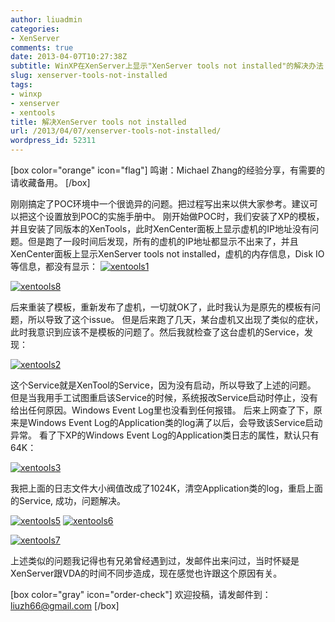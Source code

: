 ```yaml
---
author: liuadmin
categories:
- XenServer
comments: true
date: 2013-04-07T10:27:38Z
subtitle: WinXP在XenServer上显示"XenServer tools not installed"的解决办法
slug: xenserver-tools-not-installed
tags:
- winxp
- xenserver
- xentools
title: 解决XenServer tools not installed
url: /2013/04/07/xenserver-tools-not-installed/
wordpress_id: 52311
---
```


[box color="orange" icon="flag"]
鸣谢：Michael Zhang的经验分享，有需要的请收藏备用。
[/box]

刚刚搞定了POC环境中一个很诡异的问题。把过程写出来以供大家参考。建议可以把这个设置放到POC的实施手册中。
刚开始做POC时，我们安装了XP的模板，并且安装了同版本的XenTools，此时XenCenter面板上显示虚机的IP地址没有问题。但是跑了一段时间后发现，所有的虚机的IP地址都显示不出来了，并且XenCenter面板上显示XenServer tools not installed，虚机的内存信息，Disk IO等信息，都没有显示：
[![xentools1](http://7bv9gn.com1.z0.glb.clouddn.com/wp-content/uploads/2013/04/xentools1.png)](http://7bv9gn.com1.z0.glb.clouddn.com/wp-content/uploads/2013/04/xentools1.png)

[![xentools8](http://7bv9gn.com1.z0.glb.clouddn.com/wp-content/uploads/2013/04/xentools8.png)](http://7bv9gn.com1.z0.glb.clouddn.com/wp-content/uploads/2013/04/xentools8.png)

后来重装了模板，重新发布了虚机，一切就OK了，此时我认为是原先的模板有问题，所以导致了这个issue。
但是后来跑了几天，某台虚机又出现了类似的症状，此时我意识到应该不是模板的问题了。然后我就检查了这台虚机的Service，发现：

[![xentools2](http://7bv9gn.com1.z0.glb.clouddn.com/wp-content/uploads/2013/04/xentools2.png)](http://7bv9gn.com1.z0.glb.clouddn.com/wp-content/uploads/2013/04/xentools2.png)

这个Service就是XenTool的Service，因为没有启动，所以导致了上述的问题。
但是当我用手工试图重启该Service的时候，系统报改Service启动时停止，没有给出任何原因。Windows Event Log里也没看到任何报错。
后来上网查了下，原来是Windows Event Log的Application类的log满了以后，会导致该Service启动异常。
看了下XP的Windows Event Log的Application类日志的属性，默认只有64K：

[![xentools3](http://7bv9gn.com1.z0.glb.clouddn.com/wp-content/uploads/2013/04/xentools3.png)](http://7bv9gn.com1.z0.glb.clouddn.com/wp-content/uploads/2013/04/xentools3.png)

我把上面的日志文件大小阀值改成了1024K，清空Application类的log，重启上面的Service, 成功，问题解决。

[![xentools5](http://7bv9gn.com1.z0.glb.clouddn.com/wp-content/uploads/2013/04/xentools5.png)](http://7bv9gn.com1.z0.glb.clouddn.com/wp-content/uploads/2013/04/xentools5.png)
[![xentools6](http://7bv9gn.com1.z0.glb.clouddn.com/wp-content/uploads/2013/04/xentools6.png)](http://7bv9gn.com1.z0.glb.clouddn.com/wp-content/uploads/2013/04/xentools6.png)

[![xentools7](http://7bv9gn.com1.z0.glb.clouddn.com/wp-content/uploads/2013/04/xentools7.png)](http://7bv9gn.com1.z0.glb.clouddn.com/wp-content/uploads/2013/04/xentools7.png)

上述类似的问题我记得也有兄弟曾经遇到过，发邮件出来问过，当时怀疑是XenServer跟VDA的时间不同步造成，现在感觉也许跟这个原因有关。

[box color="gray" icon="order-check"]
欢迎投稿，请发邮件到： liuzh66@gmail.com
[/box]
